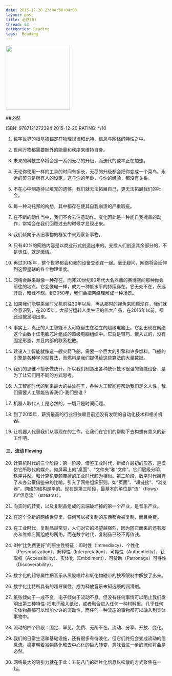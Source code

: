```yaml
---
date: 2015-12-20 23:00:00+00:00
layout: post
title: 必然(R)
thread: 63
categories: Reading
tags:  Reading
---
```


<img src="http://i3.sinaimg.cn/book/2015/1207/U4109P112DT20151207105914.jpg" width="200" />

##[必然](http://amzn.to/1UrfSGK)

ISBN: 9787121272394 2015-12-20 RATING: */10

1. 数字世界的根基被锚定在物理规律和比特、信息与网络的特性之中。

2. 世间万物都需要额外的能量和秩序来维持自身。

3. 未来的科技生命将会是一系列无尽的升级，而迭代的速率正在加速。

4. 无论你使用一样的工具的时间有多长，无尽的升级都会把你变成一个菜鸟。永远的菜鸟是所有人的设定，这与你的年龄，与你的经验，都没有关系。

5. 不在心中制造待以填充的遗憾，我们就无法拓展自己，更无法拓展我们的社会。

6. 每一种乌托邦的构想，其中都存在使其自我崩溃的严重瑕疵。

7. 在不断的动作当中，我们不会去注意动作。变化因此是一种能自我掩盖的动作，常常会在我们回顾过去的时候才显现出来。

8. 我们倾向于从旧事物的框架中来观察新事物。

9. 只有40%的网络内容是以商业形式创造出来的。支撑人们创造其余部分的，不是责任，就是激情。

10. 再过30多年，整个世界都会和我的设备交织在一起。毫无疑问，网络将会延伸到这颗星球的各个物理维度。

11. 网络会越来越像一种存在，而非20世纪80年代大名鼎鼎的赛博空间那种你会前往的地点。它会像电一样，成为一种低水平的持续存在。它无处不在，永远开启，暗藏不现。到2050年，我们会把网络理解成一种场景。

12. 如果我们能够乘坐时光机前往30年以后，再从那时的视角来回顾现在，我们就会意识到，在2015年，大部分运转人类生活的伟大产品，在2016年以前，都还没被发明出来。

13. 事实上，真正的人工智能不太可能诞生在独立的超级电脑上。它会出现在网络这个由数十亿电脑芯片组成的超级电脑组织中。它将是轻巧、嵌入式的，没有固定形态，并且内部的联系松散。

14. 建设人工智能就像造一艘火箭飞船，需要一个巨大的引擎和许多燃料。飞船的引擎是各种学习型算法，而燃料是我们提供给这些算法的大量数据。 

15. 我们的思维不擅长做统计，所以我们制造出各种统计技术很强的智能设备，是为了让它们用不同的方式思考。

16. 人工智能时代的到来最大的益处在于，各种人工智能将帮助我们定义人性。我们需要人工智能告诉我们-我们是谁？

17. 机器人取代人工是必然的，一切只是时间问题。

18. 到了2015年，薪资最高的行业将依赖目前还没有发明的自动化技术和相关机器。

19. 让机器人代替我们从事现在的工作，让我们在它们的帮助下去构想有意义的新工作吧。

#### 三、流动 Flowing

20. 计算机时代的三个阶段：第一阶段，借鉴工业时代，新媒介最初的形态，是模仿它所取代的媒介。如屏幕上的“桌面”、“文件夹”和“文件”。它们层级分明，秩序井然。和计算机要颠覆掉的工业时代颇为相似。第二阶段，数字时代摒弃了从办公室借鉴来的比喻，引入了网络组织原则。如“页面”、“超链接”、“浏览器”。网络的结构是平的。现在是第三阶段，最基本的单位是“流”（flows）和“信息流”（streams）。

21. 向实时的转变，以及复制品组成的云端破坏掉的第一个产业，是音乐产业。

22. 在这个全新的网络世界里，任何可以被复制的东西都会被复制，而且免费。

23. 在工业时代，复制品越常见，人们对它的渴望越强烈，因为随它而来的还有服务和维修店面组成的网络。而在数字时代，复制品已经不再值钱。

24. 8种“比免费更好”的原生性特征：即时性（Immediacy）、个性化（Personalization）、解释性（Interpretation）、可靠性（Authenticity）、获取权（Accessibility）、实体化（Embdiment）、可赞助（Patronage）可寻性（Discoverability）。

25. 数字化的超导属性把音乐从黑胶唱片和氧化物磁带的狭窄限制中解放了出来。

26. 数字化比特所具有的超导属性，成为释放音乐未知选项的润滑剂。

27. 纸张倾向于一成不变，电子倾向于流动不息。但没有任何事情可以阻止我们发明出第三种特性-把电子融入纸张，或者融合进入任何一种材料里。几乎任何实体物品都可以增加少许的流动性，而任何一种流态的事物都可以融入到实体事物中。

28. 流动的四个阶段：固定、罕见。免费、无所不在。流动、分享。开放、变化。

29. 我们的日常生活和基础设施，还有很多有待液化，但它们终归会变成流动的信息流。稳定朝着减物质化和去中心化的巨大转变，意味着进一步的流动将会是必然。

30. 网络最大的吸引力就在于此：五花八门的碎片化信息以松散的方式聚焦在一起。
